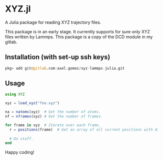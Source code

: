 # XYZ.jl
A Julia package for reading XYZ trajectory files.

This package is in an early stage. It currently supports for sure only XYZ files written by Lammps. This package is a copy of the DCD module in my gitlab.

## Installation (with set-up ssh keys)

````julia
pkg> add git@gitlab.com:axel.gomez/xyz-lammps-julia.git
````

## Usage

````julia
using XYZ

xyz = load_xyz("foo.xyz")

na = natoms(xyz)  # Get the number of atoms.
nf = nframes(xyz) # Get the number of frames.

for frame in xyz  # Iterate over each frame.
  r = positions(frame)  # Get an array of all current positions with dimensions (3, na).
  
  # Do stuff.
end
````

Happy coding!
